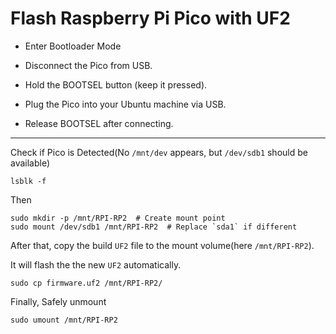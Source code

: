 # Flash Raspberry Pi Pico with UF2

- Enter Bootloader Mode

- Disconnect the Pico from USB.

- Hold the BOOTSEL button (keep it pressed).

- Plug the Pico into your Ubuntu machine via USB.

- Release BOOTSEL after connecting.

---
Check if Pico is Detected(No `/mnt/dev` appears, but `/dev/sdb1` should be available)

```shell
lsblk -f
```

Then

```shell
sudo mkdir -p /mnt/RPI-RP2  # Create mount point
sudo mount /dev/sdb1 /mnt/RPI-RP2  # Replace `sda1` if different
```
After that, copy the build `UF2` file to the mount volume(here `/mnt/RPI-RP2`).

It will flash the the new `UF2` automatically.

```shell
sudo cp firmware.uf2 /mnt/RPI-RP2/
```

Finally, Safely unmount

```shell
sudo umount /mnt/RPI-RP2
```